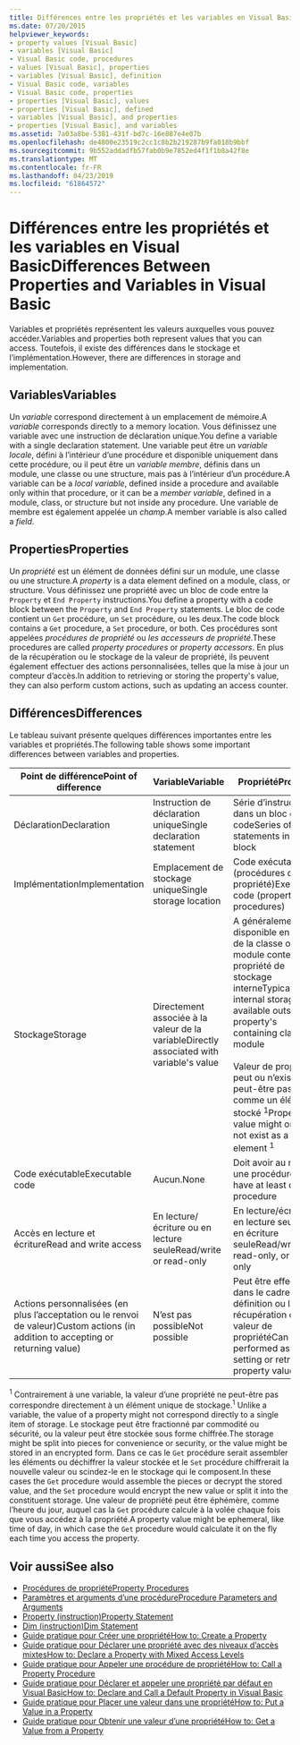 ```yaml
---
title: Différences entre les propriétés et les variables en Visual Basic
ms.date: 07/20/2015
helpviewer_keywords:
- property values [Visual Basic]
- variables [Visual Basic]
- Visual Basic code, procedures
- values [Visual Basic], properties
- variables [Visual Basic], definition
- Visual Basic code, variables
- Visual Basic code, properties
- properties [Visual Basic], values
- properties [Visual Basic], defined
- variables [Visual Basic], and properties
- properties [Visual Basic], and variables
ms.assetid: 7a03a8be-5381-431f-bd7c-16e887e4e07b
ms.openlocfilehash: de4800e23519c2cc1c8b2b219287b9fa018b9bbf
ms.sourcegitcommit: 9b552addadfb57fab0b9e7852ed4f1f1b8a42f8e
ms.translationtype: MT
ms.contentlocale: fr-FR
ms.lasthandoff: 04/23/2019
ms.locfileid: "61864572"
---
```

# <a name="differences-between-properties-and-variables-in-visual-basic"></a><span data-ttu-id="ef99d-102">Différences entre les propriétés et les variables en Visual Basic</span><span class="sxs-lookup"><span data-stu-id="ef99d-102">Differences Between Properties and Variables in Visual Basic</span></span>
<span data-ttu-id="ef99d-103">Variables et propriétés représentent les valeurs auxquelles vous pouvez accéder.</span><span class="sxs-lookup"><span data-stu-id="ef99d-103">Variables and properties both represent values that you can access.</span></span> <span data-ttu-id="ef99d-104">Toutefois, il existe des différences dans le stockage et l’implémentation.</span><span class="sxs-lookup"><span data-stu-id="ef99d-104">However, there are differences in storage and implementation.</span></span>  
  
## <a name="variables"></a><span data-ttu-id="ef99d-105">Variables</span><span class="sxs-lookup"><span data-stu-id="ef99d-105">Variables</span></span>  
 <span data-ttu-id="ef99d-106">Un *variable* correspond directement à un emplacement de mémoire.</span><span class="sxs-lookup"><span data-stu-id="ef99d-106">A *variable* corresponds directly to a memory location.</span></span> <span data-ttu-id="ef99d-107">Vous définissez une variable avec une instruction de déclaration unique.</span><span class="sxs-lookup"><span data-stu-id="ef99d-107">You define a variable with a single declaration statement.</span></span> <span data-ttu-id="ef99d-108">Une variable peut être un *variable locale*, défini à l’intérieur d’une procédure et disponible uniquement dans cette procédure, ou il peut être un *variable membre*, définis dans un module, une classe ou une structure, mais pas à l’intérieur d’un procédure.</span><span class="sxs-lookup"><span data-stu-id="ef99d-108">A variable can be a *local variable*, defined inside a procedure and available only within that procedure, or it can be a *member variable*, defined in a module, class, or structure but not inside any procedure.</span></span> <span data-ttu-id="ef99d-109">Une variable de membre est également appelée un *champ*.</span><span class="sxs-lookup"><span data-stu-id="ef99d-109">A member variable is also called a *field*.</span></span>  
  
## <a name="properties"></a><span data-ttu-id="ef99d-110">Properties</span><span class="sxs-lookup"><span data-stu-id="ef99d-110">Properties</span></span>  
 <span data-ttu-id="ef99d-111">Un *propriété* est un élément de données défini sur un module, une classe ou une structure.</span><span class="sxs-lookup"><span data-stu-id="ef99d-111">A *property* is a data element defined on a module, class, or structure.</span></span> <span data-ttu-id="ef99d-112">Vous définissez une propriété avec un bloc de code entre la `Property` et `End Property` instructions.</span><span class="sxs-lookup"><span data-stu-id="ef99d-112">You define a property with a code block between the `Property` and `End Property` statements.</span></span> <span data-ttu-id="ef99d-113">Le bloc de code contient un `Get` procédure, un `Set` procédure, ou les deux.</span><span class="sxs-lookup"><span data-stu-id="ef99d-113">The code block contains a `Get` procedure, a `Set` procedure, or both.</span></span> <span data-ttu-id="ef99d-114">Ces procédures sont appelées *procédures de propriété* ou *les accesseurs de propriété*.</span><span class="sxs-lookup"><span data-stu-id="ef99d-114">These procedures are called *property procedures* or *property accessors*.</span></span> <span data-ttu-id="ef99d-115">En plus de la récupération ou le stockage de la valeur de propriété, ils peuvent également effectuer des actions personnalisées, telles que la mise à jour un compteur d’accès.</span><span class="sxs-lookup"><span data-stu-id="ef99d-115">In addition to retrieving or storing the property's value, they can also perform custom actions, such as updating an access counter.</span></span>  
  
## <a name="differences"></a><span data-ttu-id="ef99d-116">Différences</span><span class="sxs-lookup"><span data-stu-id="ef99d-116">Differences</span></span>  
 <span data-ttu-id="ef99d-117">Le tableau suivant présente quelques différences importantes entre les variables et propriétés.</span><span class="sxs-lookup"><span data-stu-id="ef99d-117">The following table shows some important differences between variables and properties.</span></span>  
  
|<span data-ttu-id="ef99d-118">Point de différence</span><span class="sxs-lookup"><span data-stu-id="ef99d-118">Point of difference</span></span>|<span data-ttu-id="ef99d-119">Variable</span><span class="sxs-lookup"><span data-stu-id="ef99d-119">Variable</span></span>|<span data-ttu-id="ef99d-120">Propriété</span><span class="sxs-lookup"><span data-stu-id="ef99d-120">Property</span></span>|  
|-------------------------|--------------|--------------|  
|<span data-ttu-id="ef99d-121">Déclaration</span><span class="sxs-lookup"><span data-stu-id="ef99d-121">Declaration</span></span>|<span data-ttu-id="ef99d-122">Instruction de déclaration unique</span><span class="sxs-lookup"><span data-stu-id="ef99d-122">Single declaration statement</span></span>|<span data-ttu-id="ef99d-123">Série d’instructions dans un bloc de code</span><span class="sxs-lookup"><span data-stu-id="ef99d-123">Series of statements in a code block</span></span>|  
|<span data-ttu-id="ef99d-124">Implémentation</span><span class="sxs-lookup"><span data-stu-id="ef99d-124">Implementation</span></span>|<span data-ttu-id="ef99d-125">Emplacement de stockage unique</span><span class="sxs-lookup"><span data-stu-id="ef99d-125">Single storage location</span></span>|<span data-ttu-id="ef99d-126">Code exécutable (procédures de propriété)</span><span class="sxs-lookup"><span data-stu-id="ef99d-126">Executable code (property procedures)</span></span>|  
|<span data-ttu-id="ef99d-127">Stockage</span><span class="sxs-lookup"><span data-stu-id="ef99d-127">Storage</span></span>|<span data-ttu-id="ef99d-128">Directement associée à la valeur de la variable</span><span class="sxs-lookup"><span data-stu-id="ef99d-128">Directly associated with variable's value</span></span>|<span data-ttu-id="ef99d-129">A généralement pas disponible en dehors de la classe ou le module contenant la propriété de stockage interne</span><span class="sxs-lookup"><span data-stu-id="ef99d-129">Typically has internal storage not available outside the property's containing class or module</span></span><br /><br /> <span data-ttu-id="ef99d-130">Valeur de propriété peut ou n’existe ne peut-être pas comme un élément stocké <sup>1</sup></span><span class="sxs-lookup"><span data-stu-id="ef99d-130">Property's value might or might not exist as a stored element <sup>1</sup></span></span>|  
|<span data-ttu-id="ef99d-131">Code exécutable</span><span class="sxs-lookup"><span data-stu-id="ef99d-131">Executable code</span></span>|<span data-ttu-id="ef99d-132">Aucun.</span><span class="sxs-lookup"><span data-stu-id="ef99d-132">None</span></span>|<span data-ttu-id="ef99d-133">Doit avoir au moins une procédure</span><span class="sxs-lookup"><span data-stu-id="ef99d-133">Must have at least one procedure</span></span>|  
|<span data-ttu-id="ef99d-134">Accès en lecture et écriture</span><span class="sxs-lookup"><span data-stu-id="ef99d-134">Read and write access</span></span>|<span data-ttu-id="ef99d-135">En lecture/écriture ou en lecture seule</span><span class="sxs-lookup"><span data-stu-id="ef99d-135">Read/write or read-only</span></span>|<span data-ttu-id="ef99d-136">En lecture/écriture, en lecture seule ou en écriture seule</span><span class="sxs-lookup"><span data-stu-id="ef99d-136">Read/write, read-only, or write-only</span></span>|  
|<span data-ttu-id="ef99d-137">Actions personnalisées (en plus l’acceptation ou le renvoi de valeur)</span><span class="sxs-lookup"><span data-stu-id="ef99d-137">Custom actions (in addition to accepting or returning value)</span></span>|<span data-ttu-id="ef99d-138">N’est pas possible</span><span class="sxs-lookup"><span data-stu-id="ef99d-138">Not possible</span></span>|<span data-ttu-id="ef99d-139">Peut être effectuée dans le cadre de la définition ou la récupération de valeur de propriété</span><span class="sxs-lookup"><span data-stu-id="ef99d-139">Can be performed as part of setting or retrieving property value</span></span>|  
  
 <span data-ttu-id="ef99d-140"><sup>1</sup> Contrairement à une variable, la valeur d’une propriété ne peut-être pas correspondre directement à un élément unique de stockage.</span><span class="sxs-lookup"><span data-stu-id="ef99d-140"><sup>1</sup> Unlike a variable, the value of a property might not correspond directly to a single item of storage.</span></span> <span data-ttu-id="ef99d-141">Le stockage peut être fractionné par commodité ou sécurité, ou la valeur peut être stockée sous forme chiffrée.</span><span class="sxs-lookup"><span data-stu-id="ef99d-141">The storage might be split into pieces for convenience or security, or the value might be stored in an encrypted form.</span></span> <span data-ttu-id="ef99d-142">Dans ce cas le `Get` procédure serait assembler les éléments ou déchiffrer la valeur stockée et le `Set` procédure chiffrerait la nouvelle valeur ou scindez-le en le stockage qui le composent.</span><span class="sxs-lookup"><span data-stu-id="ef99d-142">In these cases the `Get` procedure would assemble the pieces or decrypt the stored value, and the `Set` procedure would encrypt the new value or split it into the constituent storage.</span></span> <span data-ttu-id="ef99d-143">Une valeur de propriété peut être éphémère, comme l’heure du jour, auquel cas la `Get` procédure calcule à la volée chaque fois que vous accédez à la propriété.</span><span class="sxs-lookup"><span data-stu-id="ef99d-143">A property value might be ephemeral, like time of day, in which case the `Get` procedure would calculate it on the fly each time you access the property.</span></span>  
  
## <a name="see-also"></a><span data-ttu-id="ef99d-144">Voir aussi</span><span class="sxs-lookup"><span data-stu-id="ef99d-144">See also</span></span>

- [<span data-ttu-id="ef99d-145">Procédures de propriété</span><span class="sxs-lookup"><span data-stu-id="ef99d-145">Property Procedures</span></span>](./property-procedures.md)
- [<span data-ttu-id="ef99d-146">Paramètres et arguments d’une procédure</span><span class="sxs-lookup"><span data-stu-id="ef99d-146">Procedure Parameters and Arguments</span></span>](./procedure-parameters-and-arguments.md)
- [<span data-ttu-id="ef99d-147">Property (instruction)</span><span class="sxs-lookup"><span data-stu-id="ef99d-147">Property Statement</span></span>](../../../../visual-basic/language-reference/statements/property-statement.md)
- [<span data-ttu-id="ef99d-148">Dim (instruction)</span><span class="sxs-lookup"><span data-stu-id="ef99d-148">Dim Statement</span></span>](../../../../visual-basic/language-reference/statements/dim-statement.md)
- [<span data-ttu-id="ef99d-149">Guide pratique pour Créer une propriété</span><span class="sxs-lookup"><span data-stu-id="ef99d-149">How to: Create a Property</span></span>](./how-to-create-a-property.md)
- [<span data-ttu-id="ef99d-150">Guide pratique pour Déclarer une propriété avec des niveaux d’accès mixtes</span><span class="sxs-lookup"><span data-stu-id="ef99d-150">How to: Declare a Property with Mixed Access Levels</span></span>](./how-to-declare-a-property-with-mixed-access-levels.md)
- [<span data-ttu-id="ef99d-151">Guide pratique pour Appeler une procédure de propriété</span><span class="sxs-lookup"><span data-stu-id="ef99d-151">How to: Call a Property Procedure</span></span>](./how-to-call-a-property-procedure.md)
- [<span data-ttu-id="ef99d-152">Guide pratique pour Déclarer et appeler une propriété par défaut en Visual Basic</span><span class="sxs-lookup"><span data-stu-id="ef99d-152">How to: Declare and Call a Default Property in Visual Basic</span></span>](./how-to-declare-and-call-a-default-property.md)
- [<span data-ttu-id="ef99d-153">Guide pratique pour Placer une valeur dans une propriété</span><span class="sxs-lookup"><span data-stu-id="ef99d-153">How to: Put a Value in a Property</span></span>](./how-to-put-a-value-in-a-property.md)
- [<span data-ttu-id="ef99d-154">Guide pratique pour Obtenir une valeur d’une propriété</span><span class="sxs-lookup"><span data-stu-id="ef99d-154">How to: Get a Value from a Property</span></span>](./how-to-get-a-value-from-a-property.md)
